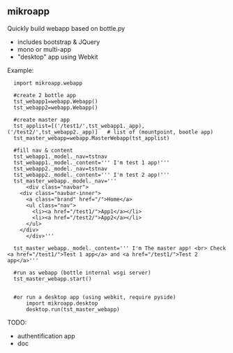## mikroapp

Quickly build webapp based on bottle.py 

- includes bootstrap & JQuery
- mono or multi-app
- "desktop" app using Webkit


Example:
	  
	  import mikroapp.webapp
	  
	  #create 2 bottle app
	  tst_webapp1=webapp.Webapp()
	  tst_webapp2=webapp.Webapp()
	  
	  #create master app 
	  tst_applist=[('/test1/',tst_webapp1._app),('/test2/',tst_webapp2._app)] 	# list of (mountpoint, bootle app)
	  tst_master_webapp=webapp.MasterWebapp(tst_applist)
	  
	  #fill nav & content
	  tst_webapp1._model._nav=tstnav
	  tst_webapp1._model._content=''' I'm test 1 app!'''
	  tst_webapp2._model._nav=tstnav
	  tst_webapp2._model._content=''' I'm test 2 app!'''
	  tst_master_webapp._model._nav='''
	      <div class="navbar">
		<div class="navbar-inner">
		  <a class="brand" href="/">Home</a>
		  <ul class="nav">
		    <li><a href="/test1/">App1</a></li>
		    <li><a href="/test2/">App2</a></li>
		  </ul>
		</div>
	      </div>''' 

	  tst_master_webapp._model._content=''' I'm The master app! <br> Check <a href="/test1/">Test 1 app</a> and <a href="/test1/">Test 2 app</a>'''
	  
	  #run as webapp (bottle internal wsgi server)
	  tst_master_webapp.start()
	  
	  
	  #or run a desktop app (using webkit, require pyside)
          import mikroapp.desktop
          desktop.run(tst_master_webapp)   


TODO:

* authentification app
* doc

